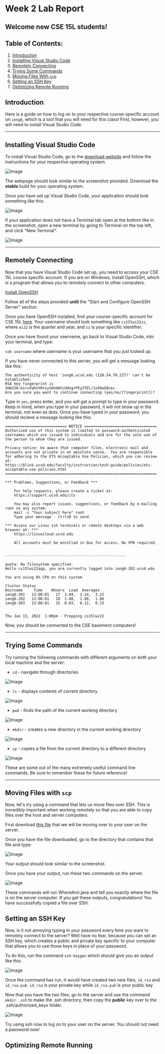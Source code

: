 # Week 2 Lab Report
## Welcome new CSE 15L students!

## Table of Contents:
1. [Introduction](#introduction)
2. [Installing Visual Studio Code](#vscode)
3. [Remotely Connecting](#remote)
4. [Trying Some Commands](#commands)
5. [Moving Files With `scp`](#scp)
6. [Setting an SSH Key](#sshkey)
7. [Optimizing Remote Running](#optimize)

## **Introduction** <a name="introduction"></a>
Here is a guide on how to log on to your respective course-specific account on `ieng6`, which is a tool that you will need for this class! First, however, you will need to install Visual Studio Code.

---
## **Installing Visual Studio Code** <a name="vscode"></a>
To install Visual Studio Code, go to the [download website](https://code.visualstudio.com/) and follow the instructions for your respective operating system.

![Image](screenshots/vscode_download.png)

The webpage should look similar to the screenshot provided. Download the **stable** build for your operating system.

Once you have set up Visual Studio Code, your application should look something like this:

![Image](screenshots/blank_vscode.png)

If your application does not have a Terminal tab open at the bottom like in the screenshot, open a new terminal by going to Terminal on the top left, and click "New Terminal".

![Image](screenshots/terminal.png)

---
## **Remotely Connecting** <a name="remote"></a>
Now that you have Visual Studio Code set up, you need to access your CSE 15L course specific account. If you are on Windows, install OpenSSH, which is a program that allows you to remotely connect to other computers.

[Install OpenSSH](https://docs.microsoft.com/en-us/windows-server/administration/openssh/openssh_install_firstuse)

Follow all of the steps provided **until** the "Start and Configure OpenSSH Server" section.

Once you have OpenSSH installed, find your course-specific account for CSE 15L [here](https://sdacs.ucsd.edu/~icc/index.php). Your username should look something like `cs15lwi22zz`, where `wi22` is the quarter and year, and `zz` is your specific identifier.

Once you have found your username, go back to Visual Studio Code, into your terminal, and type:

`ssh username` where username is your username that you just looked up.

If you have never connected to this server, you will get a message looking like this:

```
The authenticity of host 'ieng6.ucsd.edu (128.54.70.227)' can't be established.
RSA key fingerprint is SHA256:ksruYwhnYH+sySHnHAtLUHngrPEyZTDl/1x99wUQcec.
Are you sure you want to continue connecting (yes/no/[fingerprint])? 
```

Type in `yes`, press enter, and you will get a prompt to type in your password. Keep in mind, when you type in your password, it will not show up in the terminal, not even as dots. Once you have typed in your password, you should recieve a message looking like this:

```
============================ NOTICE =================================
Authorized use of this system is limited to password-authenticated
usernames which are issued to individuals and are for the sole use of
the person to whom they are issued.

Privacy notice: be aware that computer files, electronic mail and
accounts are not private in an absolute sense.  You are responsible
for adhering to the ETS Acceptable Use Policies, which you can review at:
https://blink.ucsd.edu/faculty/instruction/tech-guide/policies/ets-acceptable-use-policies.html
=====================================================================

*** Problems, Suggestions, or Feedback ***

    For help requests, please create a ticket at:
    https://support.ucsd.edu/its

    You may also report issues, suggestions, or feedback by e-mailing root on any system:
    mail -s "Your subject here" root
    Type your message - Ctrl+D to send

*** Access our Linux ssh terminals or remote desktops via a web browser at: ***
    https://linuxcloud.ucsd.edu

    All accounts must be enrolled in Duo for access. No VPN required.


-------------------------------------------------------

quota: No filesystem specified.
Hello cs15lwi22aqp, you are currently logged into ieng6-202.ucsd.edu

You are using 0% CPU on this system

Cluster Status 
Hostname     Time    #Users  Load  Averages  
ieng6-201   13:00:01   17  3.09,  3.14,  3.22
ieng6-202   13:00:01   10  1.08,  1.08,  1.06
ieng6-203   13:00:01   15  0.03,  0.12,  0.33


Thu Jan 13, 2022  1:00pm - Prepping cs15lwi22
```

Now, you should be connected to the CSE basement computers!

---
## **Trying Some Commands** <a name="commands"></a>
Try running the following commands with different arguments on both your local machine and the server:

- `cd` - navigate through directories

![Image](screenshots/cd.png)

- `ls` - displays contents of current directory

![Image](screenshots/ls.png)

- `pwd` - finds the path of the current working directory

![Image](screenshots/pwd.png)

- `mkdir` - creates a new directory in the current working directory

![Image](screenshots/mkdir.png)

- `cp` - copies a file from the current directory to a different directory

![Image](screenshots/cp.png)

These are some out of the many extremely useful command line commands. Be sure to remember these for future reference!

---
## **Moving Files with `scp`** <a name="scp"></a>
Now, let's try using a command that lets us move files over SSH. This is incredibly important when working remotely so that you are able to copy files over the host and server computers.

First download <a href="WhereAmI.java" download>this file</a> that we will be moving over to your user on the server.

Once you have the file downloaded, go to the directory that contains that file and type:

![Image](screenshots/scp.png)

Your output should look similar to the screenshot.

Once you have your output, run these two commands on the server.

![Image](screenshots/javac.png)

These commands will run WhereAmI.java and tell you exactly where the file is on the server computer. If you get these outputs, congratulations! You have successfully copied a file over SSH.

## **Setting an SSH Key** <a name="sshkey"></a>
Now, is it not annoying typing in your password every time you want to remotely connect to the server? Well have no fear, because you can set an SSH key, which creates a public and private key specific to your computer that allows you to use those keys in place of your password.

To do this, run the command `ssh-keygen` which should give you an output like this:

![Image](screenshots/sshkeygen.png.jpg)

Once the command has run, it would have created two new files, `id_rsa` and `id_rsa.pub`. `id_rsa` is your private key while `id_rsa.pub` is your public key.

Now that you have the two files, go to the server and use the command `mkdir .ssh` to make the .ssh directory, then copy the **public** key over to the .ssh/authorized_keys folder.

![Image](screenshots/sshkey.jpg)

Try using ssh now to log on to your user on the server. You should not need a password now!

## **Optimizing Remote Running** <a name="optimize"></a>
